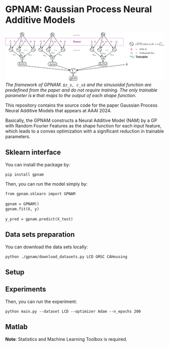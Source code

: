 # GPNAM: Gaussian Process Neural Additive Models

![The framework of GPNAM](./imgs/framework.jpg)
*The framework of GPNAM. `$z_s, c_s$` and the sinusoidal function are predefined from the paper and do not require training. The only trainable parameter is `W` that maps to the output of each shape function.*

This repository contains the source code for the paper Gaussian Process Neural Additive Models that appears at AAAI 2024. 

Basically, the GPNAM constructs a Neural Additive Model (NAM) by a GP with Random Fourier Features as the shape function for each input feature, which leads to a convex optimization with a significant reduction in trainable parameters. 

## Sklearn interface

You can install the package by:
```
pip install gpnam
```

Then, you can run the model simply by:
```
from gpnam.sklearn import GPNAM

gpnam = GPNAM()
gpnam.fit(X, y)

y_pred = gpnam.predict(X_test)
```
  
## Data sets preparation

You can download the data sets locally:
```
python ./gpnam/download_datasets.py LCD GMSC CAHousing
```

## Setup

## Experiments

Then, you can run the experiment:
```
python main.py --dataset LCD --optimizer Adam --n_epochs 200
```

## Matlab
**Note**: Statistics and Machine Learning Toolbox is required.